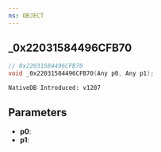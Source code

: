 ```yaml
---
ns: OBJECT
---
```

## _0x22031584496CFB70

```c
// 0x22031584496CFB70
void _0x22031584496CFB70(Any p0, Any p1);
```

```
NativeDB Introduced: v1207
```

## Parameters
* **p0**:
* **p1**:
